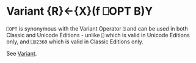 <!-- Hidden search keywords -->
<div style="display: none;">
  ⎕OPT OPT
</div>






<h1 class="heading"><span class="name">Variant</span> <span class="command">{R}←{X}(f ⎕OPT B)Y</span></h1>



`⎕OPT` is synonymous with the Variant Operator `⍠` and can be used in both Classic and Unicode Editions - unlike `⍠` which is valid in Unicode Editions only, and `⎕U2360` which is valid in Classic Editions only.


See [Variant](../primitive-operators/variant.md).



